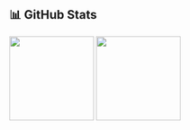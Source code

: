 ## 📊 GitHub Stats
<p>
  <img src="https://github-readme-stats.vercel.app/api?username=zyxkemren&show_icons=true&theme=github_dark_dimmed" height="150" />
  <img src="https://github-readme-stats.vercel.app/api/top-langs/?username=zyxkemren&layout=compact&theme=github_dark_dimmed" height="150" />
</p>

